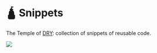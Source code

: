 # 🛕 Snippets

The Temple of [DRY](https://en.wikipedia.org/wiki/Don%27t_repeat_yourself): collection of snippets of reusable code.

![](https://imgs.xkcd.com/comics/is_it_worth_the_time.png)